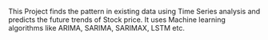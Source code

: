This Project finds the pattern in existing data using Time Series analysis and predicts the future trends of Stock price. It uses Machine learning algorithms like ARIMA, SARIMA, SARIMAX, LSTM etc.